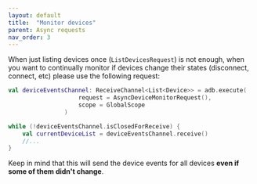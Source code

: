 ```yaml
---
layout: default
title:  "Monitor devices"
parent: Async requests
nav_order: 3
---
```


When just listing devices once (`ListDevicesRequest`) is not enough, when you want to continually monitor if devices change their states
 (disconnect, connect, etc) please use the following request:

```kotlin
val deviceEventsChannel: ReceiveChannel<List<Device>> = adb.execute(
                    request = AsyncDeviceMonitorRequest(),
                    scope = GlobalScope
                )

while (!deviceEventsChannel.isClosedForReceive) {
    val currentDeviceList = deviceEventsChannel.receive()
    //...
}
```

Keep in mind that this will send the device events for all devices **even if some of them didn't change**.